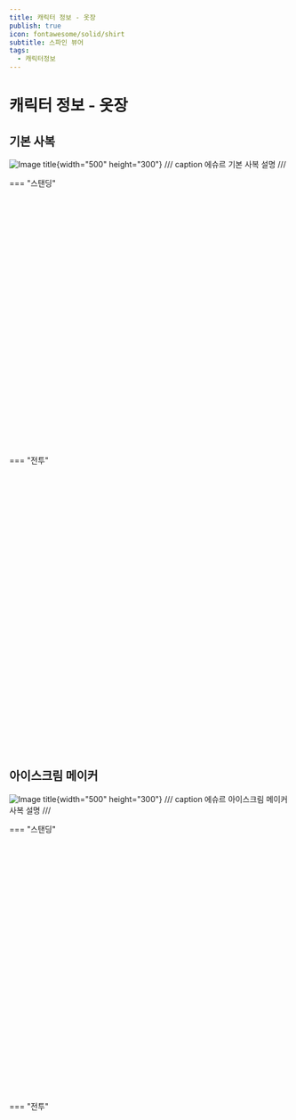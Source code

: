 ```yaml
---
title: 캐릭터 정보 - 옷장
publish: true
icon: fontawesome/solid/shirt
subtitle: 스파인 뷰어
tags:
  - 캐릭터정보
---
```


# 캐릭터 정보 - 옷장

## 기본 사복
![Image title](https://vitamink1.github.io/mkdocs-test/assets/ashurdesc_2.png){width="500" height="300"}
/// caption
에슈르 기본 사복 설명
///

=== "스탠딩"
    <script src="https://vitamink1.github.io/mkdocs-test/javascripts/spine-player.min.js"></script>
    <link rel="stylesheet" href="https://vitamink1.github.io/mkdocs-test/css/spine-player.css" />
    <div id="player-container1" style="width: 360px; height: 450px; margin:0 auto;"></div>
    <script>
    new spine.SpinePlayer("player-container1", {
        skelUrl: "https://vitamink1.github.io/mkdocs-test/assets/spine/standing/Ashur.skel",
        atlasUrl: "https://vitamink1.github.io/mkdocs-test/assets/spine/standing/Ashur.atlas",
        backgroundColor: "#ffffffff",
        alpha: false,
        preserveDrawingBuffer:true,
        skin: "Normal",
        showLoading: false,
        animation: "Idle_1",
    });
    </script>

=== "전투"
    <script src="https://vitamink1.github.io/mkdocs-test/javascripts/spine-player.min.js"></script>
    <link rel="stylesheet" href="https://vitamink1.github.io/mkdocs-test/css/spine-player.css" />
    <div id="player-container2" style="width: 360px; height: 450px; margin:0 auto;"></div>
    <script>
    new spine.SpinePlayer("player-container2", {
        skelUrl: "https://vitamink1.github.io/mkdocs-test/assets/spine/battle/Ashur.skel",
        atlasUrl: "https://vitamink1.github.io/mkdocs-test/assets/spine/battle/Ashur.atlas",
        backgroundColor: "#ffffffff",
        alpha: false,
        preserveDrawingBuffer:true,
        skin: "Normal",
        showLoading: false,
        animation: "Idle",
    });
    </script>

<br>
<br>

## 아이스크림 메이커
![Image title](https://vitamink1.github.io/mkdocs-test/assets/ashurdesc_1.png){width="500" height="300"}
/// caption
에슈르 아이스크림 메이커 사복 설명
///

=== "스탠딩"
    <script src="https://vitamink1.github.io/mkdocs-test/javascripts/spine-player.min.js"></script>
    <link rel="stylesheet" href="https://vitamink1.github.io/mkdocs-test/css/spine-player.css" />
    <div id="player-container3" style="width: 360px; height: 450px; margin:0 auto;"></div>
    <script>
    new spine.SpinePlayer("player-container3", {
        skelUrl: "https://vitamink1.github.io/mkdocs-test/assets/spine/standingskin1/AshurSkin1.skel",
        atlasUrl: "https://vitamink1.github.io/mkdocs-test/assets/spine/standingskin1/AshurSkin1.atlas",
        backgroundColor: "#ffffffff",
        alpha: false,
        preserveDrawingBuffer:true,
        skin: "Normal",
        showLoading: false,
        animation: "Idle_1",
    });
    </script>

=== "전투"
    <script src="https://vitamink1.github.io/mkdocs-test/javascripts/spine-player.min.js"></script>
    <link rel="stylesheet" href="https://vitamink1.github.io/mkdocs-test/css/spine-player.css" />
    <div id="player-container4" style="width: 360px; height: 450px; margin:0 auto;"></div>
    <script>
    new spine.SpinePlayer("player-container4", {
        skelUrl: "https://vitamink1.github.io/mkdocs-test/assets/spine/battleskin1/AshurSkin1.skel",
        atlasUrl: "https://vitamink1.github.io/mkdocs-test/assets/spine/battleskin1/AshurSkin1.atlas",
        backgroundColor: "#ffffffff",
        alpha: false,
        preserveDrawingBuffer:true,
        skin: "Normal",
        showLoading: false,
        animation: "Idle",
    });
    </script>

<br>
<br>